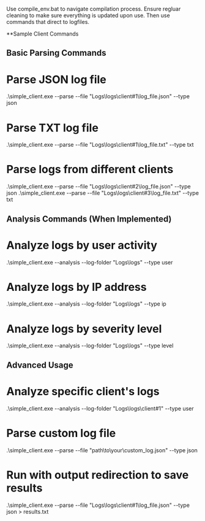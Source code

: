 Use compile_env.bat to navigate compilation process. Ensure regluar cleaning to make sure everything is updated upon use. 
Then use commands that direct to logfiles.

**Sample Client Commands

## Basic Parsing Commands

# Parse JSON log file
.\simple_client.exe --parse --file "Logs\logs\client#1\log_file.json" --type json

# Parse TXT log file
.\simple_client.exe --parse --file "Logs\logs\client#1\log_file.txt" --type txt

# Parse logs from different clients
.\simple_client.exe --parse --file "Logs\logs\client#2\log_file.json" --type json
.\simple_client.exe --parse --file "Logs\logs\client#3\log_file.txt" --type txt


## Analysis Commands (When Implemented)

# Analyze logs by user activity
.\simple_client.exe --analysis --log-folder "Logs\logs" --type user

# Analyze logs by IP address
.\simple_client.exe --analysis --log-folder "Logs\logs" --type ip

# Analyze logs by severity level
.\simple_client.exe --analysis --log-folder "Logs\logs" --type level


## Advanced Usage

# Analyze specific client's logs
.\simple_client.exe --analysis --log-folder "Logs\logs\client#1" --type user

# Parse custom log file
.\simple_client.exe --parse --file "path\to\your\custom_log.json" --type json

# Run with output redirection to save results
.\simple_client.exe --parse --file "Logs\logs\client#1\log_file.json" --type json > results.txt